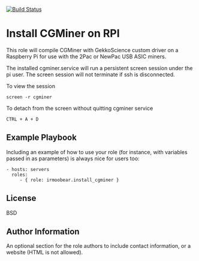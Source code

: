 [![Build Status](https://travis-ci.com/IRMooBear/pi_install_cgminer.svg?branch=master)](https://travis-ci.com/IRMooBear/pi_install_cgminer)

Install CGMiner on RPI
=========

This role will compile CGMiner with GekkoScience custom driver on a Raspberry Pi for use with the 2Pac or NewPac USB ASIC miners.

The installed cgminer.service will run a persistent screen session under the pi user.  The screen session will not terminate if ssh is disconnected.

To view the session
```
screen -r cgminer
```
To detach from the screen without quitting cgminer service
```
CTRL + A + D
```
Example Playbook
----------------

Including an example of how to use your role (for instance, with variables passed in as parameters) is always nice for users too:

    - hosts: servers
      roles:
         - { role: irmoobear.install_cgminer }

License
-------

BSD

Author Information
------------------

An optional section for the role authors to include contact information, or a website (HTML is not allowed).
